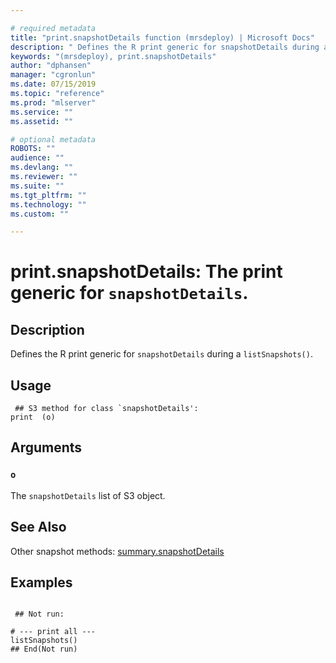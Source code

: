 ```yaml
--- 

# required metadata 
title: "print.snapshotDetails function (mrsdeploy) | Microsoft Docs" 
description: " Defines the R print generic for snapshotDetails during a  listSnapshots(). " 
keywords: "(mrsdeploy), print.snapshotDetails" 
author: "dphansen" 
manager: "cgronlun" 
ms.date: 07/15/2019
ms.topic: "reference" 
ms.prod: "mlserver"  
ms.service: "" 
ms.assetid: "" 

# optional metadata 
ROBOTS: "" 
audience: "" 
ms.devlang: "" 
ms.reviewer: "" 
ms.suite: "" 
ms.tgt_pltfrm: "" 
ms.technology: "" 
ms.custom: "" 

--- 
```





 # print.snapshotDetails: The print generic for `snapshotDetails`. 
 ## Description

Defines the R print generic for `snapshotDetails` during a 
`listSnapshots()`.


 ## Usage

```   
 ## S3 method for class `snapshotDetails':
print  (o)

```

 ## Arguments



 ### `o`
 The `snapshotDetails` list of S3 object. 



 ## See Also

Other snapshot methods: [summary.snapshotDetails](summary.snapshotDetails.md)

 ## Examples

 ```

  ## Not run:

# --- print all ---
listSnapshots()
 ## End(Not run) 
```

